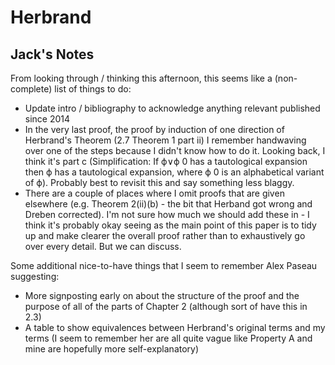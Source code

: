 # Herbrand

## Jack's Notes

From looking through / thinking this afternoon, this seems like a (non-complete) list of things to do:

- Update intro / bibliography to acknowledge anything relevant published since 2014
- In the very last proof, the proof by induction of one direction of Herbrand's Theorem (2.7 Theorem 1 part ii) I remember handwaving over one of the steps because I didn't know how to do it. Looking back, I think it's part c (Simplification: If ϕ∨ϕ 0 has a tautological expansion then ϕ has a tautological expansion, where ϕ 0 is an alphabetical variant of ϕ). Probably best to revisit this and say something less blaggy.
- There are a couple of places where I omit proofs that are given elsewhere (e.g. Theorem 2(ii)(b) - the bit that Herband got wrong and Dreben corrected). I'm not sure how much we should add these in - I think it's probably okay seeing as the main point of this paper is to tidy up and make clearer the overall proof rather than to exhaustively go over every detail. But we can discuss.


Some additional nice-to-have things that I seem to remember Alex Paseau suggesting:
- More signposting early on about the structure of the proof and the purpose of all of the parts of Chapter 2 (although sort of have this in 2.3)
- A table to show equivalences between Herbrand's original terms and my terms (I seem to remember her are all quite vague like Property A and mine are hopefully more self-explanatory)

